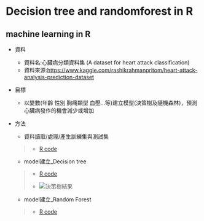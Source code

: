 #  Decision tree and randomforest in R
## machine learning in R
 * 資料
    * 資料名:心臟病分類資料集 (A dataset for heart attack classification) 
    * 資料來源:<https://www.kaggle.com/rashikrahmanpritom/heart-attack-analysis-prediction-dataset> 
 * 目標
    * 以變數(年齡 性別 胸痛類型 血壓...等)建立模型(決策樹及隨機森林)，預測心臟病發作的機會減少或增加

 * 方法
    * 資料讀取/處理/產生訓練集與測試集
    > -  [R code](https://github.com/a10293499/machine-learning-in-R-decision-tree-and-randomforest-/blob/main/Data%20processing)
    * model建立_Decision tree
    > - [R code](https://github.com/a10293499/machine-learning-in-R-decision-tree-and-randomforest-/blob/main/decision%20tree)
    > 
    > - ![決策樹結果](https://github.com/a10293499/machine-learning-in-R-decision-tree-and-randomforest-/blob/main/%E6%B1%BA%E7%AD%96%E6%A8%B9.png)
    * model建立_Random Forest
    > -  [R code](https://github.com/a10293499/machine-learning-in-R-decision-tree-and-randomforest-/blob/main/randomforest)
